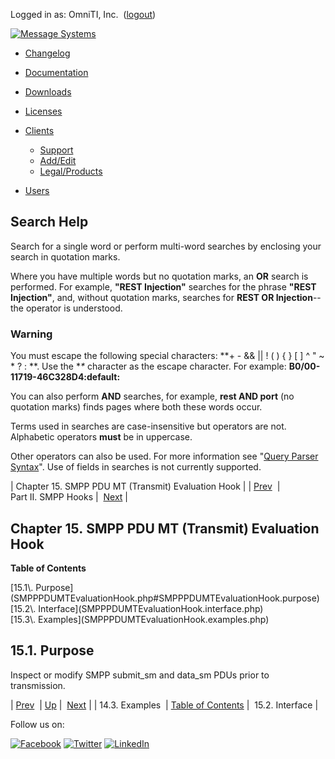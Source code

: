 Logged in as: OmniTI, Inc.  ([logout](https://support.messagesystems.com/logout.php))

[![Message Systems](https://support.messagesystems.com/images/ms-white205.png)](https://support.messagesystems.com/start.php) 

*   [Changelog](https://support.messagesystems.com/start.php?show=changelog)
*   [Documentation](https://support.messagesystems.com/docs/)
*   [Downloads](https://support.messagesystems.com/start.php)

*   [Licenses](https://support.messagesystems.com/license_summary.php)
*   <a href="">Clients</a>
    *   [Support](https://support.messagesystems.com/cs.php)
    *   [Add/Edit](https://support.messagesystems.com/edit_client.php)
    *   [Legal/Products](https://support.messagesystems.com/edit_products.php)
*   [Users](https://support.messagesystems.com/edit_customer.php)

## Search Help

Search for a single word or perform multi-word searches by enclosing your search in quotation marks.

Where you have multiple words but no quotation marks, an **OR** search is performed. For example, **"REST Injection"** searches for the phrase **"REST Injection"**, and, without quotation marks, searches for **REST OR Injection**--the operator is understood.

### Warning

You must escape the following special characters: **+ - && || ! ( ) { } [ ] ^ " ~ * ? : \**. Use the **\** character as the escape character. For example: **B0/00-11719-46C328D4\:default\:**

You can also perform **AND** searches, for example, **rest AND port** (no quotation marks) finds pages where both these words occur.

Terms used in searches are case-insensitive but operators are not. Alphabetic operators **must** be in uppercase.

Other operators can also be used. For more information see "[Query Parser Syntax](https://lucene.apache.org/core/old_versioned_docs/versions/3_0_0/queryparsersyntax.html)". Use of fields in searches is not currently supported.

| Chapter 15. SMPP PDU MT (Transmit) Evaluation Hook |
| [Prev](SMPPPDUMOEvaluationHook.examples.php)  | Part II. SMPP Hooks |  [Next](SMPPPDUMTEvaluationHook.interface.php) |

## Chapter 15. SMPP PDU MT (Transmit) Evaluation Hook

**Table of Contents**

<dl class="toc">

<dt>[15.1\. Purpose](SMPPPDUMTEvaluationHook.php#SMPPPDUMTEvaluationHook.purpose)</dt>

<dt>[15.2\. Interface](SMPPPDUMTEvaluationHook.interface.php)</dt>

<dt>[15.3\. Examples](SMPPPDUMTEvaluationHook.examples.php)</dt>

</dl>

## 15.1. Purpose

Inspect or modify SMPP submit_sm and data_sm PDUs prior to transmission.

| [Prev](SMPPPDUMOEvaluationHook.examples.php)  | [Up](p.smpp.php) |  [Next](SMPPPDUMTEvaluationHook.interface.php) |
| 14.3. Examples  | [Table of Contents](index.php) |  15.2. Interface |

Follow us on:

[![Facebook](https://support.messagesystems.com/images/icon-facebook.png)](http://www.facebook.com/messagesystems) [![Twitter](https://support.messagesystems.com/images/icon-twitter.png)](http://twitter.com/#!/MessageSystems) [![LinkedIn](https://support.messagesystems.com/images/icon-linkedin.png)](http://www.linkedin.com/company/message-systems)